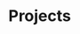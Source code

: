 # Projects

<ProjectTiles>
<ProjectTile title="Multitrack Player" description="Play multitracks in the browser" link="multitrack-player" />

<ProjectTile title="Money Manager" description="A desktop application for managing your personal finances" link="money-manager" />

<ProjectTile title="Spotify Stats" description="Insights on your Spotify playlists" link="spotify-stats" />
</ProjectTiles>